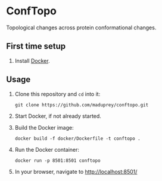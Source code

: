# ConfTopo
 Topological changes across protein conformational changes.

## First time setup
1. Install [Docker](https://www.docker.com/).

## Usage
1. Clone this repository and `cd` into it:

	```
	git clone https://github.com/maduprey/conftopo.git
	```
1. Start Docker, if not already started.
1. Build the Docker image: 

	```
	docker build -f docker/Dockerfile -t conftopo .
	```
1. Run the Docker container:

	```
	docker run -p 8501:8501 conftopo
	```
1. In your browser, navigate to [http://localhost:8501/](http://localhost:8501/)


